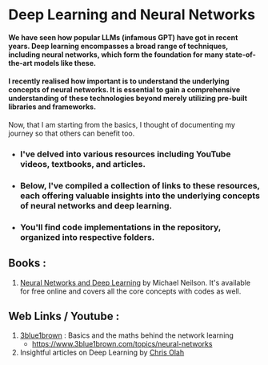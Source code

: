 # Deep Learning and Neural Networks

#### We have seen how popular LLMs (infamous GPT) have got in recent years. Deep learning encompasses a broad range of techniques, including neural networks, which form the foundation for many state-of-the-art models like these. 
#### I recently realised how important is to understand the underlying concepts of neural networks. It is essential to gain a comprehensive understanding of these technologies beyond merely utilizing pre-built libraries and frameworks.

Now, that I am starting from the basics, I thought of documenting my journey so that others can benefit too.

- ###  I've delved into various resources including YouTube videos, textbooks, and articles. 
- ###  Below, I've compiled a collection of links to these resources, each offering valuable insights into the underlying concepts of neural networks and deep learning.

- ###   You'll find code implementations in the repository, organized into respective folders.

## Books : 
1. [Neural Networks and Deep Learning](http://neuralnetworksanddeeplearning.com/index.html) by Michael Neilson. It's available for free online and covers all the core concepts with codes as well. 
## Web Links / Youtube :
1. [3blue1brown](https://www.youtube.com/@3blue1brown) : Basics and the maths behind the network learning
   - https://www.3blue1brown.com/topics/neural-networks
2. Insightful articles on Deep Learning by [Chris Olah](https://colah.github.io/)
  

